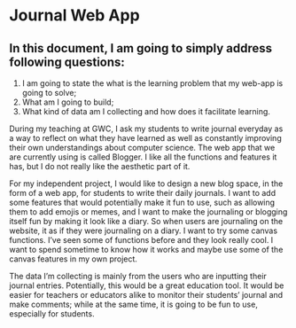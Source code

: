 # Journal Web App

## In this document, I am going to simply address following questions:
1. I am going to state the what is the learning problem that my web-app is going to solve;
2. What am I going to build;
3. What kind of data am I collecting and how does it facilitate learning.

During my teaching at GWC, I ask my students to write journal everyday as a way to reflect on what they have learned as well as constantly improving their own understandings about computer science. The web app that we are currently using is called Blogger. I like all the functions and features it has, but I do not really like the aesthetic part of it.

For my independent project, I would like to design a new blog space, in the form of a web app, for students to write their daily journals. I want to add some features that would potentially make it fun to use, such as allowing them to add emojis or memes, and I want to make the journaling or blogging itself fun by making it look like a diary. So when users are journaling on the website, it as if they were journaling on a diary. I want to try some canvas functions. I’ve seen some of <canvas> functions before and they look really cool. I want to spend sometime to know how it works and maybe use some of the canvas features in my own project.

The data I’m collecting is mainly from the users who are inputting their journal entries. Potentially, this would be a great education tool. It would be easier for teachers or educators alike to monitor their students’ journal and make comments; while at the same time, it is going to be fun to use, especially for students.
